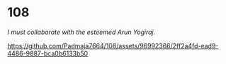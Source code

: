 # **108**

*I must collaborate with the esteemed Arun Yogiraj.*

https://github.com/Padmaja7664/108/assets/96992366/2ff2a4fd-ead9-4486-9887-bca0b6133b50

